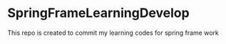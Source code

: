 # SpringFrameLearningDevelop

This repo is created to commit my learning codes for spring frame work 
